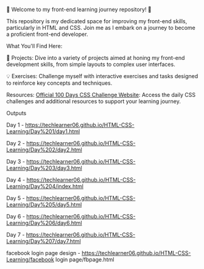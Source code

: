 
🚀 Welcome to my front-end learning journey repository! 🚀

This repository is my dedicated space for improving my front-end skills, particularly in HTML and CSS. Join me as I embark on a journey to become a proficient front-end developer.

What You'll Find Here:

🎨 Projects: Dive into a variety of projects aimed at honing my front-end development skills, from simple layouts to complex user interfaces.

💡 Exercises: Challenge myself with interactive exercises and tasks designed to reinforce key concepts and techniques.

Resources:
[Official 100 Days CSS Challenge Website](https://100dayscss.com/): Access the daily CSS challenges and additional resources to support your learning journey.


Outputs  

Day 1 - https://techlearner06.github.io/HTML-CSS-Learning/Day%201/day1.html

Day 2 - https://techlearner06.github.io/HTML-CSS-Learning/Day%202/day2.html

Day 3 - https://techlearner06.github.io/HTML-CSS-Learning/Day%203/day3.html

Day 4 - https://techlearner06.github.io/HTML-CSS-Learning/Day%204/index.html

Day 5 - https://techlearner06.github.io/HTML-CSS-Learning/Day%205/day5.html

Day 6 - https://techlearner06.github.io/HTML-CSS-Learning/Day%206/day6.html

Day 7 - https://techlearner06.github.io/HTML-CSS-Learning/Day%207/day7.html

facebook login page design - https://techlearner06.github.io/HTML-CSS-Learning/facebook login page/fbpage.html

